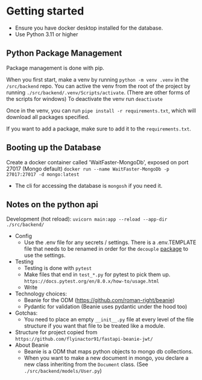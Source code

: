 # Getting started

-   Ensure you have docker desktop installed for the database.
-   Use Python 3.11 or higher

## Python Package Management

Package management is done with pip.

When you first start, make a venv by running `python -m venv .venv` in the `/src/backend` repo. You can active the venv from the root of the project by running `./src/backend/.venv/Scripts/activate`. (There are other forms of the scripts for windows)
To deactivate the venv run `deactivate`

Once in the venv, you can run `pipe install -r requirements.txt`, which will download all packages specified.

If you want to add a package, make sure to add it to the `requirements.txt`.

## Booting up the Database

Create a docker container called 'WaitFaster-MongoDb', exposed on port 27017 (Mongo default)
`docker run --name WaitFaster-MongoDb -p 27017:27017 -d mongo:latest`

-   The cli for accessing the database is `mongosh` if you need it.

## Notes on the python api

Development (hot reload): `uvicorn main:app --reload --app-dir ./src/backend/`

-   Config
    -   Use the .env file for any secrets / settings. There is a .env.TEMPLATE file that needs to be renamed in order for the `decouple` [package](https://pypi.org/project/python-decouple/) to use the settings.
-   Testing
    -   Testing is done with `pytest`
    -   Make files that end in `test_*.py` for pytest to pick them up. `https://docs.pytest.org/en/8.0.x/how-to/usage.html`
    -   Write
-   Technology choices:
    -   Beanie for the ODM (https://github.com/roman-right/beanie)
    -   Pydantic for validation (Beanie uses pydantic under the hood too)
-   Gotchas:
    -   You need to place an empty `__init__.py` file at every level of the file structure if you want that file to be treated like a module.
-   Structure for project copied from `https://github.com/flyinactor91/fastapi-beanie-jwt/`
-   About Beanie
    -   Beanie is a ODM that maps python objects to mongo db collections.
    -   When you want to make a new document in mongo, you declare a new class inheriting from the `Document` class. (See `./src/backend/models/User.py`)
